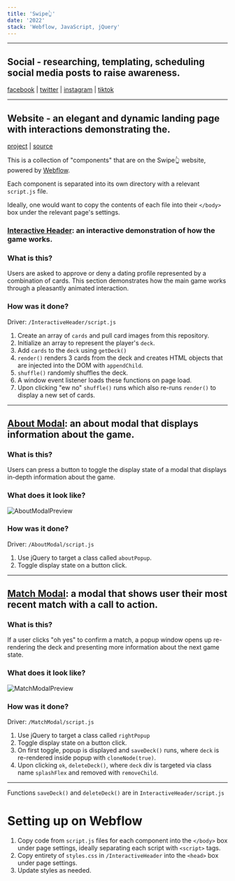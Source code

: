 ```yaml
---
title: 'Swipe👆'
date: '2022'
stack: 'Webflow, JavaScript, jQuery'
---
```


***

## Social - researching, templating, scheduling social media posts to raise awareness.

[facebook](https://www.facebook.com/swipecardgame) | [twitter](https://twitter.com/swipecardgame) | [instagram](https://www.instagram.com/swipecardgame/) | [tiktok](https://www.tiktok.com/@swipecardgame)

***

## Website - an elegant and dynamic landing page with interactions demonstrating the.

[project](https://swipecardgame.com) | [source](https://github.com/zayadur/com.swipecardgame)

This is a collection of "components" that are on the Swipe👆 website, powered by [Webflow](https://webflow.com/).

Each component is separated into its own directory with a relevant `script.js` file.

Ideally, one would want to copy the contents of each file into their `</body>` box under the relevant page's settings.

### [Interactive Header](https://github.com/zayadur/com.swipecardgame/tree/main/InteractiveHeader): an interactive demonstration of how the game works.

### What is this?
Users are asked to approve or deny a dating profile represented by a combination of cards. This section demonstrates how the main game works through a pleasantly animated interaction.

### How was it done?
Driver: `/InteractiveHeader/script.js`
1. Create an array of `cards` and pull card images from this repository.
2. Initialize an array to represent the player's `deck`.
2. Add `cards` to the `deck` using `getDeck()`
3. `render()` renders 3 cards from the deck and creates HTML objects that are injected into the DOM with `appendChild`.
4. `shuffle()` randomly shuffles the deck.
5. A window event listener loads these functions on page load.
6. Upon clicking "ew no" `shuffle()` runs which also re-runs `render()` to display a new set of cards.

***

## [About Modal](#): an about modal that displays information about the game.
### What is this?
Users can press a button to toggle the display state of a modal that displays in-depth information about the game.

### What does it look like?
![AboutModalPreview](https://raw.githubusercontent.com/zayadur/com.swipecardgame/main/AboutModal/Preview.gif 'Preview of the about modal')

### How was it done?
Driver: `/AboutModal/script.js`
1. Use jQuery to target a class called `aboutPopup`.
2. Toggle display state on a button click.

***

## [Match Modal](#): a modal that shows user their most recent match with a call to action.
### What is this?
If a user clicks "oh yes" to confirm a match, a popup window opens up re-rendering the deck and presenting more information about the next game state.

### What does it look like?
![MatchModalPreview](https://raw.githubusercontent.com/zayadur/com.swipecardgame/main/MatchModal/Preview.gif 'Preview of the match modal')

### How was it done?
Driver: `/MatchModal/script.js`
1. Use jQuery to target a class called `rightPopup`
2. Toggle display state on a button click.
3. On first toggle, popup is displayed and `saveDeck()` runs, where `deck` is re-rendered inside popup with `cloneNode(true)`.
5. Upon clicking `ok`, `deleteDeck()`, where `deck` div is targeted via class name `splashFlex` and removed with `removeChild`.

***

Functions `saveDeck()` and `deleteDeck()` are in `InteractiveHeader/script.js`

# Setting up on Webflow
1. Copy code from `script.js` files for each component into the `</body>` box under page settings, ideally separating each script with `<script>` tags.
2. Copy entirety of `styles.css` in `/InteractiveHeader` into the `<head>` box under page settings.
3. Update styles as needed.